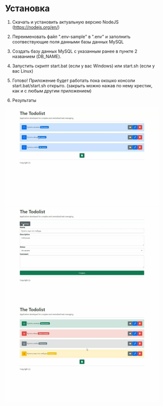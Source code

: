 
# Установка

1. Скачать и установить актуальную версию NodeJS (<https://nodejs.org/en/>)

2. Переименовать файл ".env-sample" в ".env" и заполнить соотвествующие поля данными базы данных MySQL

3. Создать базу данных MySQL с указанным ранее в пункте 2 названием (DB_NAME).

4. Запустить скрипт start.bat (если у вас Windows) или start.sh (если у вас Linux)

5. Готово! Приложение будет работать пока окошко консоли start.bat/start.sh открыто. (закрыть можно нажав по нему крестик, как и с любым другим приложением)

6. Результаты

![img.png](results/img1.png)
![img.png](results/img2.png)
![img_1.png](results/img3.png)